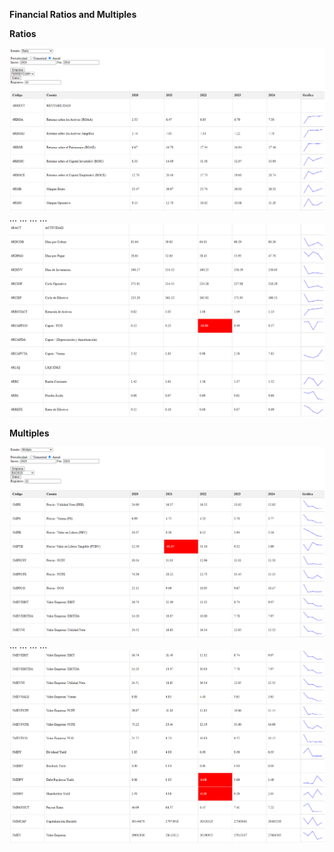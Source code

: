 **Financial Ratios and Multiples**


**Ratios**

![RATIOS](assets/01_FRM_Ratio_Anual_A.png)
...      ...      ...      ...
![RATIOS](assets/02_FRM_Ratio_Anual_B.png)

**Multiples**

![MULTIPLES](assets/03_FRM_Multiple_Anual_A.png)
...      ...      ...      ...
![MULTIPLES](assets/04_FRM_Multiple_Anual_B.png)
